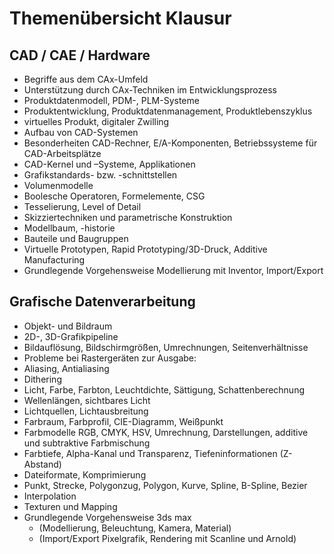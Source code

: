 # Themenübersicht Klausur

## CAD / CAE / Hardware

- Begriffe aus dem CAx-Umfeld
- Unterstützung durch CAx-Techniken im Entwicklungsprozess
- Produktdatenmodell, PDM-, PLM-Systeme
- Produktentwicklung, Produktdatenmanagement, Produktlebenszyklus
- virtuelles Produkt, digitaler Zwilling
- Aufbau von CAD-Systemen
- Besonderheiten CAD-Rechner, E/A-Komponenten, Betriebssysteme für CAD-Arbeitsplätze
- CAD-Kernel und –Systeme, Applikationen
- Grafikstandards- bzw. -schnittstellen
- Volumenmodelle
- Boolesche Operatoren, Formelemente, CSG
- Tesselierung, Level of Detail
- Skizziertechniken und parametrische Konstruktion
- Modellbaum, -historie
- Bauteile und Baugruppen
- Virtuelle Prototypen, Rapid Prototyping/3D-Druck, Additive Manufacturing
- Grundlegende Vorgehensweise Modellierung mit Inventor, Import/Export

## Grafische Datenverarbeitung

- Objekt- und Bildraum
- 2D-, 3D-Grafikpipeline
- Bildauflösung, Bildschirmgrößen, Umrechnungen, Seitenverhältnisse
- Probleme bei Rastergeräten zur Ausgabe:
- Aliasing, Antialiasing
- Dithering
- Licht, Farbe, Farbton, Leuchtdichte, Sättigung, Schattenberechnung
- Wellenlängen, sichtbares Licht
- Lichtquellen, Lichtausbreitung
- Farbraum, Farbprofil, CIE-Diagramm, Weißpunkt
- Farbmodelle RGB, CMYK, HSV, Umrechnung, Darstellungen, additive und subtraktive
Farbmischung
- Farbtiefe, Alpha-Kanal und Transparenz, Tiefeninformationen (Z-Abstand)
- Dateiformate, Komprimierung
- Punkt, Strecke, Polygonzug, Polygon, Kurve, Spline, B-Spline, Bezier
- Interpolation
- Texturen und Mapping
- Grundlegende Vorgehensweise 3ds max
  - (Modellierung, Beleuchtung, Kamera, Material)
  - (Import/Export Pixelgrafik, Rendering mit Scanline und Arnold)